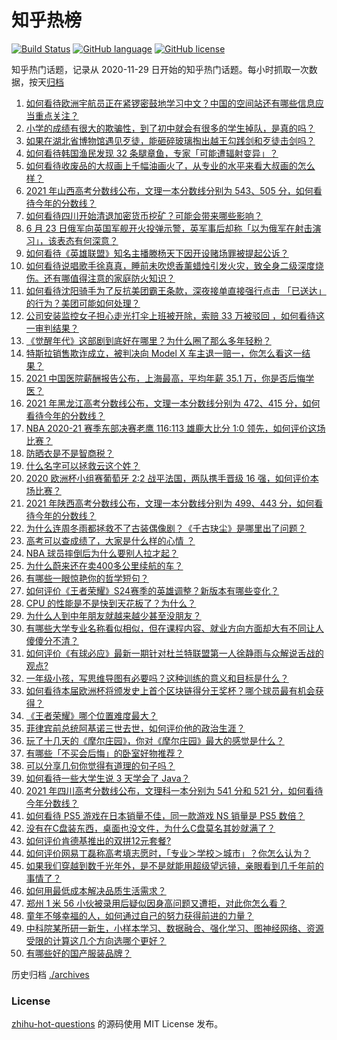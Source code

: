 # 知乎热榜
[![Build Status](https://github.com/ToWeLong/zhihu-hot-questions/workflows/CI/badge.svg)](https://github.com/ToWeLong/zhihu-hot-questions/actions)
[![GitHub language](https://img.shields.io/badge/language-golang-orange.svg)](https://golang.org/)
[![GitHub license](https://img.shields.io/github/license/ToWeLong/zhihu-hot-questions)](https://github.com/ToWeLong/zhihu-hot-questions/blob/main/LICENSE)

知乎热门话题，记录从 2020-11-29 日开始的知乎热门话题。每小时抓取一次数据，按天[归档](./archives)

<!-- BEGIN -->

1. [如何看待欧洲宇航员正在紧锣密鼓地学习中文？中国的空间站还有哪些信息应当重点关注？](https://www.zhihu.com/question/466521697)
1. [小学的成绩有很大的欺骗性，到了初中就会有很多的学生掉队，是真的吗？](https://www.zhihu.com/question/433616847)
1. [如果在湖北省博物馆遇见歹徒，能砸碎玻璃掏出越王勾践剑和歹徒击剑吗？](https://www.zhihu.com/question/466117995)
1. [如何看待韩国渔民发现 32 条腿章鱼，专家「可能遭辐射变异」？](https://www.zhihu.com/question/466878537)
1. [如何看待收废品的大叔画上千幅油画火了，从专业的水平来看大叔画的怎么样？](https://www.zhihu.com/question/466839329)
1. [2021 年山西高考分数线公布，文理一本分数线分别为 543、505 分，如何看待今年的分数线？](https://www.zhihu.com/question/466845852)
1. [如何看待四川开始清退加密货币挖矿？可能会带来哪些影响？](https://www.zhihu.com/question/466079044)
1. [6 月 23 日俄军向英国军舰开火投弹示警，英军事后却称「以为俄军在射击演习」，该表态有何深意？](https://www.zhihu.com/question/466882658)
1. [如何看待《英雄联盟》知名主播滕杨天下因开设赌场罪被提起公诉？](https://www.zhihu.com/question/464376334)
1. [如何看待说唱歌手徐真真，睡前未吹熄香薰蜡烛引发火灾，致全身二级深度烧伤。还有哪值得注意的家庭防火知识？](https://www.zhihu.com/question/466504088)
1. [如何看待沈阳骑手为了反抗美团霸王条款，深夜接单直接强行点击 「已送达」的行为？美团可能如何处理？](https://www.zhihu.com/question/465982752)
1. [公司安装监控女子担心走光打伞上班被开除，索赔 33 万被驳回 ，如何看待这一审判结果？](https://www.zhihu.com/question/466782388)
1. [《觉醒年代》这部剧到底好在哪里？为什么圈了那么多年轻粉？](https://www.zhihu.com/question/459410613)
1. [特斯拉销售欺诈成立，被判决向 Model X 车主退一赔一，你怎么看这一结果？](https://www.zhihu.com/question/466355841)
1. [2021 中国医院薪酬报告公布，上海最高，平均年薪 35.1 万，你是否后悔学医？](https://www.zhihu.com/question/466745043)
1. [2021 年黑龙江高考分数线公布，文理一本分数线分别为 472、415 分，如何看待今年的分数线？](https://www.zhihu.com/question/466845821)
1. [NBA 2020-21 赛季东部决赛老鹰 116:113 雄鹿大比分 1:0 领先，如何评价这场比赛？](https://www.zhihu.com/question/466963669)
1. [防晒衣是不是智商税？](https://www.zhihu.com/question/398086368)
1. [什么名字可以拯救云这个姓？](https://www.zhihu.com/question/374976506)
1. [2020 欧洲杯小组赛葡萄牙 2:2 战平法国，两队携手晋级 16 强，如何评价本场比赛？](https://www.zhihu.com/question/466781763)
1. [2021 年陕西高考分数线公布，文理一本分数线分别为 499、443 分，如何看待今年的分数线？](https://www.zhihu.com/question/466845863)
1. [为什么连周冬雨都拯救不了古装偶像剧？《千古玦尘》是哪里出了问题？](https://www.zhihu.com/question/465674599)
1. [高考可以查成绩了，大家是什么样的心情 ？](https://www.zhihu.com/question/466404165)
1. [NBA 球员摔倒后为什么要别人拉才起？](https://www.zhihu.com/question/20245636)
1. [为什么蔚来还在卖400多公里续航的车？](https://www.zhihu.com/question/465399311)
1. [有哪些一眼惊艳你的哲学短句？](https://www.zhihu.com/question/420555037)
1. [如何评价《王者荣耀》S24赛季的英雄调整？新版本有哪些变化？](https://www.zhihu.com/question/466612397)
1. [CPU 的性能是不是快到天花板了？为什么？](https://www.zhihu.com/question/376567574)
1. [为什么人到中年朋友就越来越少甚至没朋友？](https://www.zhihu.com/question/365256729)
1. [有哪些大学专业名称看似相似，但在课程内容、就业方向方面却大有不同让人傻傻分不清？](https://www.zhihu.com/question/466986280)
1. [如何评价《有球必应》最新一期针对杜兰特联盟第一人徐静雨与众解说舌战的观点?](https://www.zhihu.com/question/466570736)
1. [一年级小孩，写思维导图有必要吗？这种训练的意义和目标是什么？](https://www.zhihu.com/question/463990420)
1. [如何看待本届欧洲杯将颁发史上首个区块链得分王奖杯？哪个球员最有机会获得？](https://www.zhihu.com/question/466511317)
1. [《王者荣耀》哪个位置难度最大？](https://www.zhihu.com/question/380930502)
1. [菲律宾前总统阿基诺三世去世，如何评价他的政治生涯？](https://www.zhihu.com/question/467004815)
1. [玩了十几天的《摩尔庄园》，你对《摩尔庄园》最大的感觉是什么？](https://www.zhihu.com/question/465468791)
1. [有哪些「不买会后悔」的卧室好物推荐？](https://www.zhihu.com/question/453985341)
1. [可以分享几句你觉得有道理的句子吗？](https://www.zhihu.com/question/462684898)
1. [如何看待一些大学生说 3 天学会了 Java？](https://www.zhihu.com/question/66535555)
1. [2021 年四川高考分数线公布，文理科一本分别为 541 分和 521 分，如何看待今年分数线？](https://www.zhihu.com/question/466835029)
1. [如何看待 PS5 游戏在日本销量不佳，同一款游戏 NS 销量是 PS5 数倍？](https://www.zhihu.com/question/466531473)
1. [没有在C盘装东西，桌面也没文件，为什么C盘莫名其妙就满了？](https://www.zhihu.com/question/456677257)
1. [如何评价肯德基推出的双拼12元套餐?](https://www.zhihu.com/question/466259792)
1. [如何评价网易丁磊称高考填志愿时，「专业＞学校＞城市」？你怎么认为？](https://www.zhihu.com/question/466700024)
1. [如果我们穿越到数千光年外，是不是就能用超级望远镜，亲眼看到几千年前的事情了？](https://www.zhihu.com/question/429699064)
1. [如何用最低成本解决品质生活需求？](https://www.zhihu.com/question/463153736)
1. [郑州 1 米 56 小伙被录用后疑似因身高问题又遭拒，对此你怎么看？](https://www.zhihu.com/question/466582127)
1. [童年不够幸福的人，如何通过自己的努力获得前进的力量？](https://www.zhihu.com/question/465576258)
1. [中科院某所研一新生，小样本学习、数据融合、强化学习、图神经网络、资源受限的计算这几个方向选哪个更好？](https://www.zhihu.com/question/464363782)
1. [有哪些好的国产服装品牌？](https://www.zhihu.com/question/22012673)

<!-- END -->

历史归档 [./archives](./archives)


### License
[zhihu-hot-questions](https://github.com/towelong/zhihu-hot-questions) 的源码使用 MIT License 发布。